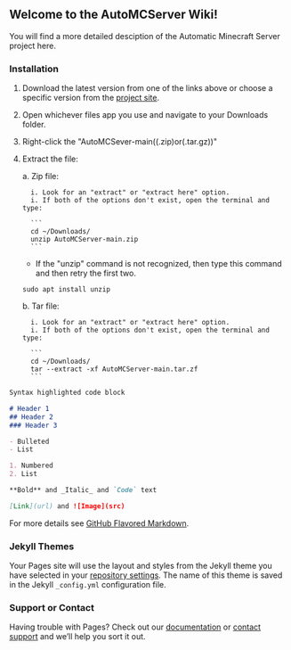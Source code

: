 ## Welcome to the AutoMCServer Wiki!

You will find a more detailed desciption of the Automatic Minecraft Server project here.

### Installation

1. Download the latest version from one of the links above or choose a specific version from the [project site](https://github.com/Carlover101/AutoMCServer/releases).
2. Open whichever files app you use and navigate to your Downloads folder.
3. Right-click the "AutoMCSever-main((.zip)or(.tar.gz))"
4. Extract the file:

   a. Zip file:

         i. Look for an "extract" or "extract here" option.
         i. If both of the options don't exist, open the terminal and type:
      
         ```
         cd ~/Downloads/
         unzip AutoMCServer-main.zip
         ```
      
      - If the "unzip" command is not recognized, then type this command and then retry the first two.

      ```
      sudo apt install unzip
      ```
      
    b. Tar file:
 
         i. Look for an "extract" or "extract here" option.
         i. If both of the options don't exist, open the terminal and type:
       
         ```
         cd ~/Downloads/
         tar --extract -xf AutoMCServer-main.tar.zf
         ```


```markdown
Syntax highlighted code block

# Header 1
## Header 2
### Header 3

- Bulleted
- List

1. Numbered
2. List

**Bold** and _Italic_ and `Code` text

[Link](url) and ![Image](src)
```

For more details see [GitHub Flavored Markdown](https://guides.github.com/features/mastering-markdown/).

### Jekyll Themes

Your Pages site will use the layout and styles from the Jekyll theme you have selected in your [repository settings](https://github.com/Carlover101/AutoMCServer/settings/pages). The name of this theme is saved in the Jekyll `_config.yml` configuration file.

### Support or Contact

Having trouble with Pages? Check out our [documentation](https://docs.github.com/categories/github-pages-basics/) or [contact support](https://support.github.com/contact) and we’ll help you sort it out.
